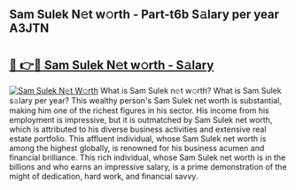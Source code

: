 ## Sam Sulek N𝚎t w𝚘rth - Part-t6b S𝚊lary per year A3JTN

# <h2><a href="http://gc05gl.nevu.top/?p=Sam+Sulek">🔗 👉🔴 Sam Sulek N𝚎t w𝚘rth - S𝚊lary</a></h2>

[![Sam Sulek N𝚎t W𝚘rth](https://i.imgur.com/Oavwk0R.jpeg)](http://gc05gl.nevu.top/?p=Sam+Sulek)
What is Sam Sulek n𝚎t w𝚘rth? What is Sam Sulek s𝚊lary per year?
This wealthy person's Sam Sulek net worth is substantial, making him one of the richest figures in his sector. His income from his employment is impressive, but it is outmatched by Sam Sulek net worth, which is attributed to his diverse business activities and extensive real estate portfolio. This affluent individual, whose Sam Sulek net worth is among the highest globally, is renowned for his business acumen and financial brilliance. This rich individual, whose Sam Sulek net worth is in the billions and who earns an impressive salary, is a prime demonstration of the might of dedication, hard work, and financial savvy.
